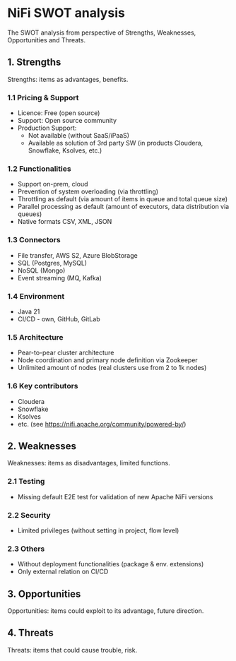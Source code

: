 # NiFi SWOT analysis

The SWOT analysis from perspective of Strengths, Weaknesses, Opportunities
and Threats.

## 1. Strengths
  Strengths: items as advantages, benefits.

  ### 1.1 Pricing & Support
  - Licence: Free (open source)
  - Support: Open source community
  - Production Support: 
    - Not available (without SaaS/iPaaS)
    - Available as solution of 3rd party SW (in products Cloudera, Snowflake, Ksolves, etc.)

  ### 1.2 Functionalities
  - Support on-prem, cloud
  - Prevention of system overloading (via throttling)
  - Throttling as default (via amount of items in queue and total queue size)
  - Parallel processing as default (amount of executors, data distribution via queues)
  - Native formats CSV, XML, JSON

  ### 1.3 Connectors
  - File transfer, AWS S2, Azure BlobStorage
  - SQL (Postgres, MySQL)
  - NoSQL (Mongo)
  - Event streaming (MQ, Kafka)

  ### 1.4 Environment
  - Java 21
  - CI/CD - own, GitHub, GitLab

  ### 1.5 Architecture
  - Pear-to-pear cluster architecture
  - Node coordination and primary node definition via Zookeeper
  - Unlimited amount of nodes (real clusters use from 2 to 1k nodes)

  ### 1.6 Key contributors
  - Cloudera
  - Snowflake
  - Ksolves
  - etc. (see https://nifi.apache.org/community/powered-by/)

## 2. Weaknesses
  Weaknesses: items as disadvantages, limited functions.

  ### 2.1 Testing
  - Missing default E2E test for validation of new Apache NiFi versions  

  ### 2.2 Security
  - Limited privileges (without setting in project, flow level)

  ### 2.3 Others
  - Without deployment functionalities (package & env. extensions)
  - Only external relation on CI/CD

## 3. Opportunities

  Opportunities: items could exploit to its advantage, future direction.

## 4. Threats

  Threats: items that could cause trouble, risk.